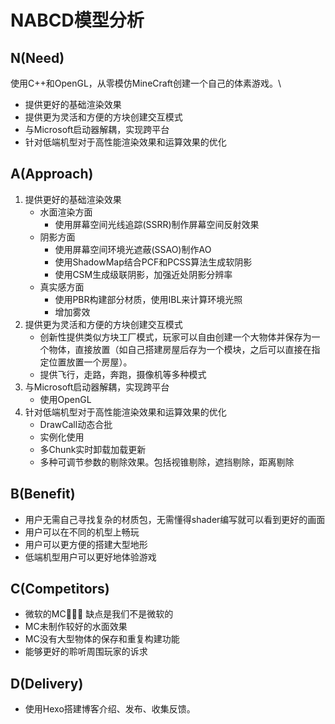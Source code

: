 # NABCD模型分析
## N(Need)
使用C++和OpenGL，从零模仿MineCraft创建一个自己的体素游戏。\
- 提供更好的基础渲染效果
- 提供更为灵活和方便的方块创建交互模式
- 与Microsoft启动器解耦，实现跨平台
- 针对低端机型对于高性能渲染效果和运算效果的优化

## A(Approach)
1. 提供更好的基础渲染效果
    - 水面渲染方面
      - 使用屏幕空间光线追踪(SSRR)制作屏幕空间反射效果
    - 阴影方面
      - 使用屏幕空间环境光遮蔽(SSAO)制作AO
      - 使用ShadowMap结合PCF和PCSS算法生成软阴影
      - 使用CSM生成级联阴影，加强近处阴影分辨率
    - 真实感方面
      - 使用PBR构建部分材质，使用IBL来计算环境光照
      - 增加雾效
2. 提供更为灵活和方便的方块创建交互模式
   - 创新性提供类似方块工厂模式，玩家可以自由创建一个大物体并保存为一个物体，直接放置（如自己搭建房屋后存为一个模块，之后可以直接在指定位置放置一个房屋）。
   - 提供飞行，走路，奔跑，摄像机等多种模式
3. 与Microsoft启动器解耦，实现跨平台
   - 使用OpenGL
4. 针对低端机型对于高性能渲染效果和运算效果的优化
    - DrawCall动态合批
    - 实例化使用
    - 多Chunk实时卸载加载更新
    - 多种可调节参数的剔除效果。包括视锥剔除，遮挡剔除，距离剔除

## B(Benefit)
 - 用户无需自己寻找复杂的材质包，无需懂得shader编写就可以看到更好的画面
 - 用户可以在不同的机型上畅玩
 - 用户可以更方便的搭建大型地形
 - 低端机型用户可以更好地体验游戏

## C(Competitors)
 - 微软的MC😤😤😤 缺点是我们不是微软的
 - MC未制作较好的水面效果
 - MC没有大型物体的保存和重复构建功能
 - 能够更好的聆听周围玩家的诉求

## D(Delivery)
- 使用Hexo搭建博客介绍、发布、收集反馈。
